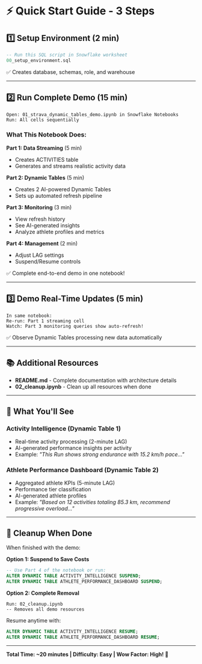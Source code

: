# ⚡ Quick Start Guide - 3 Steps

## 1️⃣ Setup Environment (2 min)
```sql
-- Run this SQL script in Snowflake worksheet
00_setup_environment.sql
```
✅ Creates database, schemas, role, and warehouse

---

## 2️⃣ Run Complete Demo (15 min)
```
Open: 01_strava_dynamic_tables_demo.ipynb in Snowflake Notebooks
Run: All cells sequentially
```

### What This Notebook Does:

**Part 1: Data Streaming** (5 min)
- Creates ACTIVITIES table
- Generates and streams realistic activity data

**Part 2: Dynamic Tables** (5 min)
- Creates 2 AI-powered Dynamic Tables
- Sets up automated refresh pipeline

**Part 3: Monitoring** (3 min)
- View refresh history
- See AI-generated insights
- Analyze athlete profiles and metrics

**Part 4: Management** (2 min)
- Adjust LAG settings
- Suspend/Resume controls

✅ Complete end-to-end demo in one notebook!

---

## 3️⃣ Demo Real-Time Updates (5 min)
```
In same notebook:
Re-run: Part 1 streaming cell
Watch: Part 3 monitoring queries show auto-refresh!
```
✅ Observe Dynamic Tables processing new data automatically

---

## 📚 Additional Resources

- **README.md** - Complete documentation with architecture details
- **02_cleanup.ipynb** - Clean up all resources when done

---

## 🎯 What You'll See

### Activity Intelligence (Dynamic Table 1)
- Real-time activity processing (2-minute LAG)
- AI-generated performance insights per activity
- Example: *"This Run shows strong endurance with 15.2 km/h pace..."*

### Athlete Performance Dashboard (Dynamic Table 2)
- Aggregated athlete KPIs (5-minute LAG)
- Performance tier classification
- AI-generated athlete profiles
- Example: *"Based on 12 activities totaling 85.3 km, recommend progressive overload..."*

---

## 🧹 Cleanup When Done

When finished with the demo:

**Option 1: Suspend to Save Costs**
```sql
-- Use Part 4 of the notebook or run:
ALTER DYNAMIC TABLE ACTIVITY_INTELLIGENCE SUSPEND;
ALTER DYNAMIC TABLE ATHLETE_PERFORMANCE_DASHBOARD SUSPEND;
```

**Option 2: Complete Removal**
```
Run: 02_cleanup.ipynb
-- Removes all demo resources
```

Resume anytime with:
```sql
ALTER DYNAMIC TABLE ACTIVITY_INTELLIGENCE RESUME;
ALTER DYNAMIC TABLE ATHLETE_PERFORMANCE_DASHBOARD RESUME;
```

---

**Total Time: ~20 minutes | Difficulty: Easy | Wow Factor: High! 🚀**


